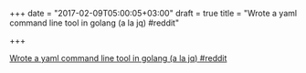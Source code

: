 +++
date = "2017-02-09T05:00:05+03:00"
draft = true
title = "Wrote a yaml command line tool in golang (a la jq)  #reddit"

+++

<p><a href="https://t.co/i3EAFaZwkw">Wrote a yaml command line tool in golang (a la jq)  #reddit</a></p>
